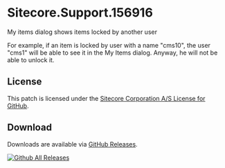 # Sitecore.Support.156916
My items dialog shows items locked by another user

For example, if an item is locked by user with a name "cms10", the user "cms1" will be able to see it in the My Items dialog.
Anyway, he will not be able to unlock it.

## License  
This patch is licensed under the [Sitecore Corporation A/S License for GitHub](https://github.com/sitecoresupport/Sitecore.Support.156916/blob/master/LICENSE).  

## Download  
Downloads are available via [GitHub Releases](https://github.com/sitecoresupport/Sitecore.Support.156916/releases).  

[![Github All Releases](https://img.shields.io/github/downloads/SitecoreSupport/Sitecore.Support.156916/total.svg)](https://github.com/SitecoreSupport/Sitecore.Support.156916/releases)
